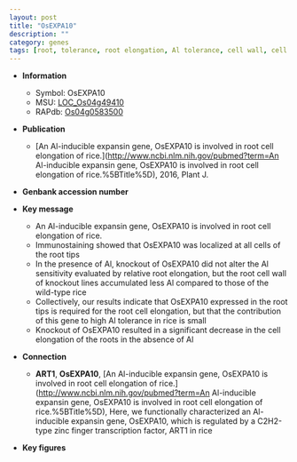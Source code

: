 ```yaml
---
layout: post
title: "OsEXPA10"
description: ""
category: genes
tags: [root, tolerance, root elongation, Al tolerance, cell wall, cell elongation]
---
```


* **Information**  
    + Symbol: OsEXPA10  
    + MSU: [LOC_Os04g49410](http://rice.plantbiology.msu.edu/cgi-bin/ORF_infopage.cgi?orf=LOC_Os04g49410)  
    + RAPdb: [Os04g0583500](http://rapdb.dna.affrc.go.jp/viewer/gbrowse_details/irgsp1?name=Os04g0583500)  

* **Publication**  
    + [An Al-inducible expansin gene, OsEXPA10 is involved in root cell elongation of rice.](http://www.ncbi.nlm.nih.gov/pubmed?term=An Al-inducible expansin gene, OsEXPA10 is involved in root cell elongation of rice.%5BTitle%5D), 2016, Plant J.

* **Genbank accession number**  

* **Key message**  
    + An Al-inducible expansin gene, OsEXPA10 is involved in root cell elongation of rice.
    + Immunostaining showed that OsEXPA10 was localized at all cells of the root tips
    + In the presence of Al, knockout of OsEXPA10 did not alter the Al sensitivity evaluated by relative root elongation, but the root cell wall of knockout lines accumulated less Al compared to those of the wild-type rice
    + Collectively, our results indicate that OsEXPA10 expressed in the root tips is required for the root cell elongation, but that the contribution of this gene to high Al tolerance in rice is small
    + Knockout of OsEXPA10 resulted in a significant decrease in the cell elongation of the roots in the absence of Al

* **Connection**  
    + __ART1__, __OsEXPA10__, [An Al-inducible expansin gene, OsEXPA10 is involved in root cell elongation of rice.](http://www.ncbi.nlm.nih.gov/pubmed?term=An Al-inducible expansin gene, OsEXPA10 is involved in root cell elongation of rice.%5BTitle%5D),  Here, we functionally characterized an Al-inducible expansin gene, OsEXPA10, which is regulated by a C2H2-type zinc finger transcription factor, ART1 in rice

* **Key figures**  


